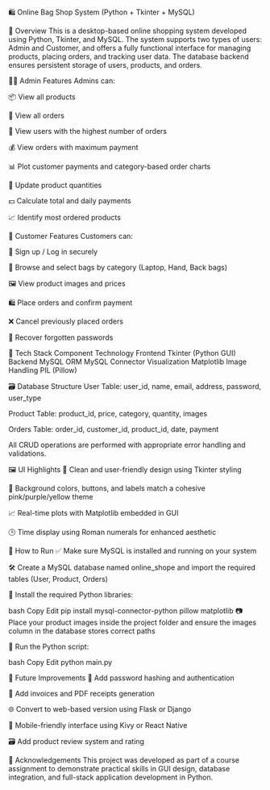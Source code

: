 🛍️ Online Bag Shop System (Python + Tkinter + MySQL)

📌 Overview
This is a desktop-based online shopping system developed using Python, Tkinter, and MySQL. The system supports two types of users: Admin and Customer, and offers a fully functional interface for managing products, placing orders, and tracking user data. The database backend ensures persistent storage of users, products, and orders.

🧑‍💼 Admin Features
Admins can:

📦 View all products

📄 View all orders

🧾 View users with the highest number of orders

💰 View orders with maximum payment

📊 Plot customer payments and category-based order charts

🔄 Update product quantities

💵 Calculate total and daily payments

📈 Identify most ordered products

🛒 Customer Features
Customers can:

👤 Sign up / Log in securely

👜 Browse and select bags by category (Laptop, Hand, Back bags)

🖼️ View product images and prices

🛍️ Place orders and confirm payment

❌ Cancel previously placed orders

🔑 Recover forgotten passwords

💾 Tech Stack
Component	Technology
Frontend	Tkinter (Python GUI)
Backend	MySQL
ORM	MySQL Connector
Visualization	Matplotlib
Image Handling	PIL (Pillow)

🗃️ Database Structure
User Table: user_id, name, email, address, password, user_type

Product Table: product_id, price, category, quantity, images

Orders Table: order_id, customer_id, product_id, date, payment

All CRUD operations are performed with appropriate error handling and validations.

🖼️ UI Highlights
💅 Clean and user-friendly design using Tkinter styling

🎨 Background colors, buttons, and labels match a cohesive pink/purple/yellow theme

📈 Real-time plots with Matplotlib embedded in GUI

🕒 Time display using Roman numerals for enhanced aesthetic

🚀 How to Run
✅ Make sure MySQL is installed and running on your system

🛠️ Create a MySQL database named online_shope and import the required tables (User, Product, Orders)

🧾 Install the required Python libraries:

bash
Copy
Edit
pip install mysql-connector-python pillow matplotlib
📷 Place your product images inside the project folder and ensure the images column in the database stores correct paths

🏃 Run the Python script:

bash
Copy
Edit
python main.py

📌 Future Improvements
🔐 Add password hashing and authentication

🧾 Add invoices and PDF receipts generation

🌐 Convert to web-based version using Flask or Django

📱 Mobile-friendly interface using Kivy or React Native

🗃️ Add product review system and rating

💬 Acknowledgements
This project was developed as part of a course assignment to demonstrate practical skills in GUI design, database integration, and full-stack application development in Python.
